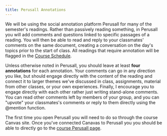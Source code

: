 ```yaml
---
title: Perusall Annotations
---
```


We will be using the social annotation platform Perusall for many of the semester's readings. Rather than passively reading something, in Perusall you will add comments and questions linked to specific passages of a reading. You will then be able to read and reply to your classmates' comments on the same document, creating a conversation on the day's topics prior to the start of class. All readings that require annotation will be flagged in the [Course Schedule](({{site.baseurl}}/schedule)). 

Unless otherwise noted in Perusall, you should leave at least **four annotations** for each annotation. Your comments can go in any direction you like, but should engage directly with the content of the reading and connect it to larger themes we've discussed in class, assignments, material from other classes, or your own experiences. Finally, I encourage you to engage directly with each other rather just writing stand-alone comments. You can read other comments left by members of your group, and you can "upvote" your classmates's comments or reply to them directly using the @mention function.

The first time you open Perusall you will need to do so through the course Canvas site. Once you've connected Canavas to Perusall you you should be able to directly go to the [course Perusall page](https://app.perusall.com/courses/intro-to-digital-studies-spring-2023/).